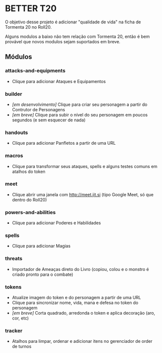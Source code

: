 # BETTER T20

O objetivo desse projeto é adicionar "qualidade de vida" na ficha de Tormenta 20 no Roll20.
 
Alguns modulos a baixo não tem relação com Tormenta 20, então é bem provável que novos modulos sejam suportados em breve.

## Módulos

### attacks-and-equipments
- Clique para adicionar Ataques e Equipamentos

### builder
- *[em desenvolvimento]* Clique para criar seu personagem a partir do Contrutor de Personagens
- *[em breve]* Clique para subir o nível do seu personagem em poucos segundos (e sem esquecer de nada)

### handouts
- Clique para adicionar Panfletos a partir de uma URL

### macros
- Clique para transformar seus ataques, spells e alguns testes comuns em atalhos do token

### meet
- Clique abrir uma janela com http://meet.jit.si (tipo Google Meet, só que dentro do Roll20)

### powers-and-abilities
- Clique para adicionar Poderes e Habilidades

### spells
- Clique para adicionar Magias

### threats
- Importador de Ameaças direto do Livro (copiou, colou e o monstro é criado pronto para o combate)

### tokens
- Atualize imagem do token e do personagem a partir de uma URL
- Clique para sincronizar nome, vida, mana e defesa no token do personagem
- *[em breve]* Corta quadrado, arredonda o token e aplica decoração (aro, cor, etc)

### tracker
- Atalhos para limpar, ordenar e adicionar itens no gerenciador de order de turnos